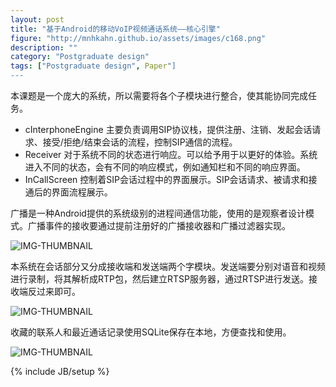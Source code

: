 ```yaml
---
layout: post
title: "基于Android的移动VoIP视频通话系统——核心引擎"
figure: "http://mnhkahn.github.io/assets/images/c168.png"
description: ""
category: "Postgraduate design"
tags: ["Postgraduate design", Paper"]
---
```


本课题是一个庞大的系统，所以需要将各个子模块进行整合，使其能协同完成任务。

+ cInterphoneEngine 主要负责调用SIP协议栈，提供注册、注销、发起会话请求、接受/拒绝/结束会话的流程，控制SIP通信的流程。
+ Receiver 对于系统不同的状态进行响应。可以给予用于以更好的体验。系统进入不同的状态，会有不同的响应模式，例如通知栏和不同的响应界面。
+ InCallScreen 控制着SIP会话过程中的界面展示。SIP会话请求、被请求和接通后的界面流程展示。

广播是一种Android提供的系统级别的进程间通信功能，使用的是观察者设计模式。广播事件的接收要通过提前注册好的广播接收器和广播过滤器实现。

![IMG-THUMBNAIL](http://cyeam.qiniudn.com/receiver.png)

本系统在会话部分又分成接收端和发送端两个字模块。发送端要分别对语音和视频进行录制，将其解析成RTP包，然后建立RTSP服务器，通过RTSP进行发送。接收端反过来即可。

![IMG-THUMBNAIL](http://cyeam.qiniudn.com/%E6%B5%81%E7%A8%8B%E5%9B%BE.png)

收藏的联系人和最近通话记录使用SQLite保存在本地，方便查找和使用。

![IMG-THUMBNAIL](http://cyeam.qiniudn.com/service_framework.png)


{% include JB/setup %}